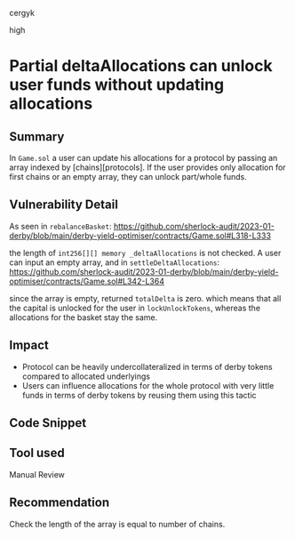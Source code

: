 cergyk

high

# Partial deltaAllocations can unlock user funds without updating allocations

## Summary
In `Game.sol` a user can update his allocations for a protocol by passing an array indexed by [chains][protocols]. If the user provides only allocation for first chains or an empty array, they can unlock part/whole funds.

## Vulnerability Detail
As seen in `rebalanceBasket`:
https://github.com/sherlock-audit/2023-01-derby/blob/main/derby-yield-optimiser/contracts/Game.sol#L318-L333

the length of `int256[][] memory _deltaAllocations` is not checked.
A user can input an empty array, and in `settleDeltaAllocations`:
https://github.com/sherlock-audit/2023-01-derby/blob/main/derby-yield-optimiser/contracts/Game.sol#L342-L364

since the array is empty, returned `totalDelta` is zero.
which means that all the capital is unlocked for the user in `lockUnlockTokens`, whereas the allocations for the basket stay the same.

## Impact
- Protocol can be heavily undercollateralized in terms of derby tokens compared to allocated underlyings
- Users can influence allocations for the whole protocol with very little funds in terms of derby tokens by reusing them using this tactic 

## Code Snippet

## Tool used

Manual Review

## Recommendation
Check the length of the array is equal to number of chains.